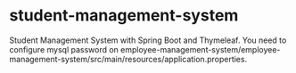 # student-management-system
 Student Management System with Spring Boot and Thymeleaf.
 You need to configure mysql password on employee-management-system/employee-management-system/src/main/resources/application.properties.
